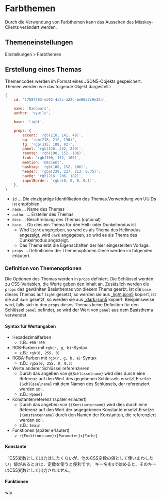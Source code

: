# Farbthemen

Durch die Verwendung von Farbthemen kann das Aussehen des Misskey-Clients verändert werden.

## Themeneinstellungen
Einstellungen > Farbthemen

## Erstellung eines Themas
Themencodes werden im Format eines JSON5-Objekts gespeichert. Themen werden wie das folgende Objekt dargestellt:
``` js
{
    id: '17587283-dd92-4a2c-a22c-be0637c9e22a',

    name: 'Danboard',
    author: 'syuilo',

    base: 'light',

    props: {
        accent: 'rgb(218, 141, 49)',
        bg: 'rgb(218, 212, 190)',
        fg: 'rgb(115, 108, 92)',
        panel: 'rgb(236, 232, 220)',
        renote: 'rgb(100, 152, 106)',
        link: 'rgb(100, 152, 106)',
        mention: '@accent',
        hashtag: 'rgb(100, 152, 106)',
        header: 'rgba(239, 227, 213, 0.75)',
        navBg: 'rgb(216, 206, 182)',
        inputBorder: 'rgba(0, 0, 0, 0.1)',
    },
}

```

* `id` ... Die einzigartige Identifikation des Themas.Verwendung von UUIDs ist empfohlen.
* `name` ... Name des Themas
* `author` ... Ersteller des Themas
* `desc` ... Beschreibung des Themas (optional)
* `base` ... Ob dies ein Thema für den Hell- oder Dunkelmodus ist
    * Wird `light` angegeben, so wird es als Thema des Hellmodus angezeigt, wird `dark` angegeben, so wird es als Thema des Dunkelmodus angezeigt.
    * Das Thema erbt die Eigenschaften der hier eingestellten Vorlage.
* `props` ... Definitionen der Themenoptionen.Diese werden im folgenden erläutert.

### Definition von Themenoptionen
Die Optionen des Themas werden in `props` definiert. Die Schlüssel werden zu CSS-Variablen, die Werte geben den Inhalt an. Zusätzlich werden die `props` des gewählten Basisthemas von diesem Thema geerbt. Ist die `base` dieses Themas auf `light` gesetzt, so werden sie aus [_light.json5](https://github.com/syuilo/misskey/blob/develop/src/client/themes/_light.json5) kopiert, ist sie auf `dark` gesetzt, so werden sie aus [_dark.json5](https://github.com/syuilo/misskey/blob/develop/src/client/themes/_dark.json5) kopiert. Beispielsweise wird, falls sich in den `props` dieses Themas keine Definition für den Schlüssel `panel` befindet, so wird der Wert von `panel` aus dem Basisthema verwendet.

#### Syntax für Wertangaben
* Hexadezimalfarben
    * z.B.: `#00ff00`
* RGB-Farben mit `rgb(r, g, b)`-Syntax
    * z.B.: `rgb(0, 255, 0)`
* RGBA-Farben mit `rgb(r, g, b, a)`-Syntax
    * z.B.: `rgba(0, 255, 0, 0.5)`
* Werte anderer Schlüssel referenzieren
    * Durch das angeben von `@{Schlüsselname}` wird dies durch eine Referenz auf den Wert des gegebenen Schlüssels ersetzt.Ersetze `{Schlüsselname}` mit dem Namen des Schlüssels, der referenziert werden soll.
    * z.B.: `@panel`
* Konstantenreferenz (später erläutert)
    * Durch das angeben von `${Konstantenname}` wird dies durch eine Referenz auf den Wert der angegebenen Konstante ersetzt.Ersetze `{Konstantenname}` durch den Namen der Konstanten, die referenziert werden soll.
    * z.B.: `$main`
* Funktionen (später erläutert)
    * `:{Funktionsname}<{Parameter}<{Farbe}`

#### Konstante
「CSS変数として出力はしたくないが、他のCSS変数の値として使いまわしたい」値があるときは、定数を使うと便利です。 キー名を`$`で始めると、そのキーはCSS変数として出力されません。

#### Funktionen
wip
